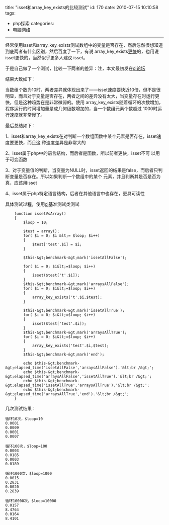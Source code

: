 title: "isset和array_key_exists的比较测试"
id: 170
date: 2010-07-15 10:10:58
tags: 
- php探索
categories: 
- 电脑网络
---

经常使用isset和array_key_exists测试数组中的变量是否存在，然后忽然很想知道到底两者有什么区别，然后百度了一下，有说 array_key_exists[更快](www.laohucheng.com/post/122/)的，也用说isset更快的，当然似乎更多人建议 isset。

于是自己做了一个测试，比较一下两者的差异：注，本文最初发在[ci论坛](http://codeigniter.org.cn/forums/thread-5991-1-1.html)

结果大致如下：

当数组个数为10时，两者差异就体现出来了——isset速度要快近10倍，但不是很明显，而且对于变量是否存在，两者之间的差异没有太大，当变量存在时运行更快，但是这种趋势在是非常微弱的。使用 array_key_exists随着循环的次数增加，程序运行的时间增加量是成几何级数增加的，当一个数组元素个数超过 1000时运行速度就非常慢了。

最后总结如下：

1、isset和array_key_exists在对判断一个数组函数中某个元素是否存在，isset速度要更快，而且这 种速度差异是非常大的

2、isset属于php中的语言结构，而后者是函数，所以前者更快，isset不可 以用于可变函数

3、对于变量值的判断，当变量为NULL时，isset返回的结果是false，而后者只判断变量是否存在。所以如果判断一个数组中的某个 元素，并且判断其是否是否为真，应该用isset

4、isset属于php特定语言结构，后者在其他语言中也存在，更具可读性

具体测试过程，使用[ci](http://codeigniter.org.cn)基准测试类测试

```
    function issetVsArray()
    {
        $loop = 10;

        $test = array();
        for( $i = 0; $i &lt;= $loop; $i++)
        {
            $test['test'.$i] = $i;
        }

        $this-&gt;benchmark-&gt;mark('issetAllFalse');

        for( $i = 0; $i&lt;=$loop; $i++)
        {
            isset($test['t'.$i]);
        }
        $this-&gt;benchmark-&gt;mark('arraysAllFalse');
        for( $i = 0; $i&lt;=$loop; $i++)
        {
            array_key_exists('t'.$i,$test);
        }

        $this-&gt;benchmark-&gt;mark('issetAllTrue');
        for( $i = 0; $i&lt;=$loop; $i++)
        {
            isset($test['test'.$i]);
        }
        $this-&gt;benchmark-&gt;mark('arraysAllTrue');
        for( $i = 0; $i&lt;=$loop; $i++)
        {
            array_key_exists('test'.$i,$test);
        }
        $this-&gt;benchmark-&gt;mark('end');

        echo $this-&gt;benchmark-&gt;elapsed_time('issetAllFalse','arraysAllFalse').'&lt;br /&gt;';
        echo $this-&gt;benchmark-&gt;elapsed_time('arraysAllFalse','issetAllTrue').'&lt;br /&gt;';
        echo $this-&gt;benchmark-&gt;elapsed_time('issetAllTrue','arraysAllTrue').'&lt;br /&gt;';
        echo $this-&gt;benchmark-&gt;elapsed_time('arraysAllTrue','end').'&lt;br /&gt;';
    }
```

几次测试结果：

```
循环10次，$loop=10
0.0001
0.0009
0.0001
0.0007

循环100次，$loop=100
0.0003
0.0185
0.0003
0.0189

循环1000次，$loop=1000
0.0015
0.2831
0.0020
0.2839

循环10000次，$loop=10000
0.0157
8.4764
0.0164
8.4101
```
